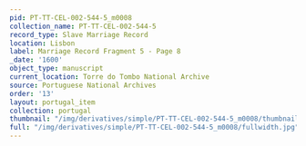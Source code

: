 ```yaml
---
pid: PT-TT-CEL-002-544-5_m0008
collection_name: PT-TT-CEL-002-544-5
record_type: Slave Marriage Record
location: Lisbon
label: Marriage Record Fragment 5 - Page 8
_date: '1600'
object_type: manuscript
current_location: Torre do Tombo National Archive
source: Portuguese National Archives
order: '13'
layout: portugal_item
collection: portugal
thumbnail: "/img/derivatives/simple/PT-TT-CEL-002-544-5_m0008/thumbnail.jpg"
full: "/img/derivatives/simple/PT-TT-CEL-002-544-5_m0008/fullwidth.jpg"
---
```

